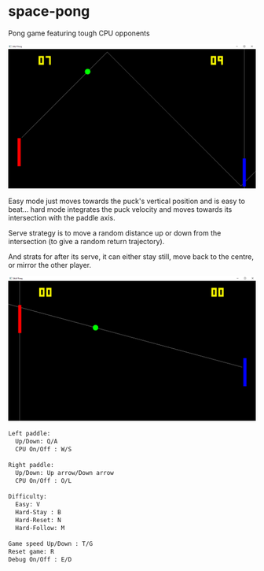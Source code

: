 # space-pong
Pong game featuring tough CPU opponents

![sphere](img/sp1.png)

Easy mode just moves towards the puck's vertical position and is easy to beat... hard mode integrates the puck velocity and moves towards its intersection with the paddle axis.

Serve strategy is to move a random distance up or down from the intersection (to give a random return trajectory).

And strats for after its serve, it can either stay still, move back to the centre, or mirror the other player.

![torus](img/sp.png)

```
Left paddle:
  Up/Down: Q/A
  CPU On/Off : W/S

Right paddle:
  Up/Down: Up arrow/Down arrow
  CPU On/Off : O/L

Difficulty:
  Easy: V
  Hard-Stay : B
  Hard-Reset: N
  Hard-Follow: M

Game speed Up/Down : T/G
Reset game: R
Debug On/Off : E/D
```
